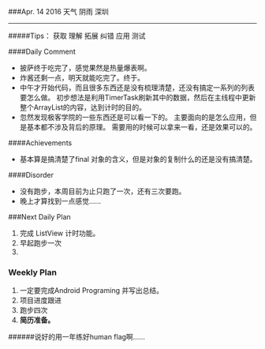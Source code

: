 ###Apr. 14 2016 天气 阴雨 深圳
***
#####Tips：
获取 理解 拓展 纠错 应用 测试

####Daily Comment
+ 披萨终于吃完了，感觉果然是热量爆表啊。
+ 炸酱还剩一点，明天就能吃完了。终于。
+ 中午才开始代码，而且很多东西还是没有梳理清楚，还没有搞定一系列的列表要怎么做。 初步想法是利用TimerTask刷新其中的数据，然后在主线程中更新整个ArrayList的内容，达到计时的目的。
+ 忽然发现极客学院的一些东西还是可以看一下的。 主要面向的是怎么应用，但是基本都不涉及背后的原理。 需要用的时候可以拿来一看，还是效果可以的。

####Achievements
+ 基本算是搞清楚了final 对象的含义，但是对象的复制什么的还是没有搞清楚。

####Disorder
* 没有跑步，本周目前为止只跑了一次，还有三次要跑。
* 晚上才算找到一点感觉……

###Next Daily Plan
1. 完成 ListView 计时功能。
2. 早起跑步一次
3. 

### Weekly Plan
1. 一定要完成Android Programing 并写出总结。
2. 项目进度跟进
3. 跑步四次
4. **简历准备。**

######说好的用一年练好human flag啊……